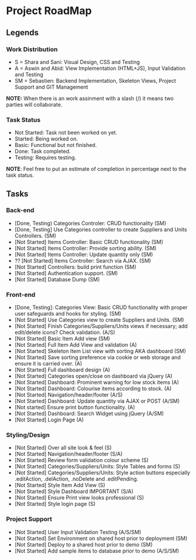 # Project RoadMap

## Legends
### Work Distribution

- S = Shara and Sani: Visual Design, CSS and Testing
- A = Aswin and Abid: View Implementation (HTML+JS), Input Validation and Testing
- SM = Sebastien: Backend Implementation, Skeleton Views, Project Support and GIT Management

**NOTE:** When there is an work assinment with a slash (/) it means two parties will collaborate.

### Task Status

- Not Started: Task not been worked on yet.
- Started: Being worked on.
- Basic: Functional but not finished.
- Done: Task completed.
- Testing: Requires testing.

**NOTE**: Feel free to put an estimate of completion in percentage next to the task status.

## Tasks

### Back-end

- [Done, Testing) Categories Controler: CRUD functionality  (SM)
- [Done, Testing] Use Categories controller to create Suppliers and Units Controllers. (SM)
- [Not Started] Items Controller: Basic CRUD functionality (SM)
- [Not Started] Items Controller: Provide sorting ability. (SM)
- [Not Started] Items Controller: Update quantity only (SM)
- ?? [Not Started] Items Controller: Search via AJAX. (SM)
- [Not Started] Controllers: build print function (SM)
- [Not Started] Authentication support. (SM)
- [Not Started] Database Dump (SM)

### Front-end

- [Done, Testing]: Categories View: Basic CRUD functionality with proper user safeguards and hooks for styling. (SM)
- [Not Started] Use Categories view to create Suppliers and Units. (SM)
- [Not Started] Finish Categories/Suppliers/Units views if necessary; add edit/delete icons? Check validation. (A/S)
- [Not Started] Basic Item Add view (SM)
- [Not Started] Full Item Add View and validation (A)
- [Not Started] Skeleton Item List view with sorting AKA dashboard (SM)
- [Not Started] Save sorting preference via cookie or web storage and ensure it is carried over. (A)
- [Not Started] Full dashboard design (A)
- [Not Started] Categories open/close on dashboard via jQuery (A)
- [Not Started] Dashboard: Prominent warning for low stock items (A)
- [Not Started] Dashboard: Colourise items according to stock. (A)
- [Not Started] Navigation/header/footer (A/S)
- [Not Started] Dashboard: Update quantity via AJAX or POST (A/SM)
- [Not started] Ensure print button functionality. (A)
- [Not Started] Dashboard: Search Widget using jQuery (A/SM)
- [Not Started] Login Page (A)

### Styling/Design

- [Not Started] Over all site look & feel (S)
- [Not Started] Navigation/header/footer (S/A)
- [Not Started] Review form validation colour scheme (S)
- [Not Started] Categories/Suppliers/Units: Style Tables and forms (S)
- [Not Started] Categories/Suppliers/Units: Style action buttons especially .editAction, .delAction, .noDelete and .editPending.
- [Not Started] Style Item Add View (S)
- [Not Started] Style Dashboard IMPORTANT (S/A)
- [Not Started] Ensure Print view looks professional (S)
- [Not Started] Style login page (S)

### Project Support

- [Not Started] User Input Validation Testing (A/S/SM)
- [Not Started] Set Environment on shared host prior to deployment (SM)
- [Not Started] Deploy to a shared host prior to demo (SM)
- [Not Started] Add sample items to database prior to demo (A/S/SM)

